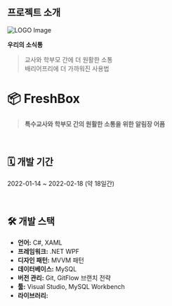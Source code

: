## 프로젝트 소개
   
![LOGO Image](assets/logo.png)   

**우리의 소식통**
   >  교사와 학부모 간에 더 원활한 소통   
   >  배리어프리에 더 가까워진 사용법

   
# 📦 FreshBox
> **특수교사와 학부모 간의 원활한 소통을 위한 알림장 어픔**

<br />  

## 🗓️ 개발 기간 
2022-01-14 ~ 2022-02-18 (약 18일간)

<br />  

## 🛠️ 개발 스택

- **언어:** C#, XAML
- **프레임워크:** .NET WPF
- **디자인 패턴:** MVVM 패턴
- **데이터베이스:** MySQL
- **버전 관리:** Git, GitFlow 브랜치 전략
- **툴:** Visual Studio, MySQL Workbench
- **라이브러리:**
